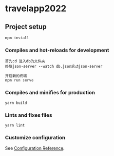 # travelapp2022

## Project setup
```
npm install
```

### Compiles and hot-reloads for development
```
首先cd 进入db的文件夹
终端json-server --watch db.json启动json-server

开启新的终端
npm run serve
```

### Compiles and minifies for production
```
yarn build
```

### Lints and fixes files
```
yarn lint
```

### Customize configuration
See [Configuration Reference](https://cli.vuejs.org/config/).
